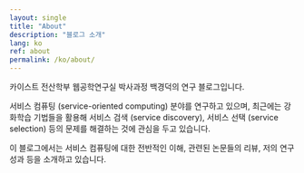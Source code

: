 ```yaml
---
layout: single
title: "About"
description: "블로그 소개"
lang: ko
ref: about
permalink: /ko/about/
---
```

카이스트 전산학부 웹공학연구실 박사과정 백경덕의 연구 블로그입니다.

서비스 컴퓨팅 (service-oriented computing) 분야를 연구하고 있으며, 최근에는 강화학습 기법들을 활용해 서비스 검색 (service discovery), 서비스 선택 (service selection) 등의 문제를 해결하는 것에 관심을 두고 있습니다.

이 블로그에서는 서비스 컴퓨팅에 대한 전반적인 이해, 관련된 논문들의 리뷰, 저의 연구 성과 등을 소개하고 있습니다.
